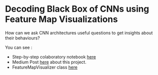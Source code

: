 # Decoding Black Box of CNNs using Feature Map Visualizations
How can we ask CNN architectures useful questions to get insights about their behaviours?

You can see :

* Step-by-step colaboratory notebook [here](https://nbviewer.org/github/lukysummer/Feature-Map-Visualizations/blob/main/Feature_Map_Visaulizations.ipynb)
* Medium Post [here](https://lucreceshin.wixsite.com/portfolio/post/credit-card-fraud-detection-using-gaussian-mixture-model) about this project.
* FeatureMapVisualizer class [here](https://github.com/lukysummer/Feature-Map-Visualizations/blob/main/FeatureMapVisualizer.py)
